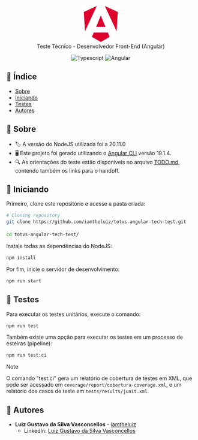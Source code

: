 <p align="center">
  <img src="./.github/angular.svg" alt="Angular" width="96" />
  <br>
  Teste Técnico - Desenvolvedor Front-End (Angular)
</p>

<p align="center">
  <img alt="Typescript" src="https://img.shields.io/badge/-Typescript-44475a?logo=typescript&color=191622&logoColor=white" />
  <img alt="Angular" src="https://img.shields.io/badge/-Angular-44475a?logo=angular&color=191622&logoColor=white" />
</p>

## 📝 Índice

- [Sobre](#-sobre)
- [Iniciando](#-iniciando)
- [Testes](#-testes)
- [Autores](#-autores)

## 📖 Sobre

- 🏷️ A versão do NodeJS utilizada foi a 20.11.0
- 🖥️ Este projeto foi gerado utilizando o [Angular CLI](https://github.com/angular/angular-cli) versão 19.1.4.
- 🔍 As orientações do teste estão disponíveis no arquivo [TODO.md](./TODO.md), contendo também os links para o handoff.

## 🏃 Iniciando

Primeiro, clone este repositório e acesse a pasta criada:

```bash
# Cloning repository
git clone https://github.com/iamtheluiz/totvs-angular-tech-test.git

cd totvs-angular-tech-test/
```

Instale todas as dependências do NodeJS:

```bash
npm install
```

Por fim, inicie o servidor de desenvolvimento:

```bash
npm run start
```

## 📝 Testes

Para executar os testes unitários, execute o comando:

```bash
npm run test
```

Também existe uma opção para executar os testes em um processo de esteiras (pipeline):

```bash
npm run test:ci
```

> [!NOTE]
> O comando "test:ci" gera um relatório de cobertura de testes em XML, que pode ser acessado em `coverage/report/cobertura-coverage.xml`, e um relatório dos casos de teste em `tests/results/junit.xml`.

## 💼 Autores

- **Luiz Gustavo da Silva Vasconcellos** - [iamtheluiz](https://github.com/iamtheluiz)
  - LinkedIn: [Luiz Gustavo da Silva Vasconcellos](https://www.linkedin.com/in/luiz-gustavo-da-silva-vasconcellos)
